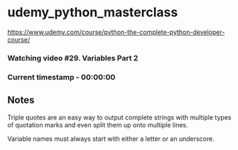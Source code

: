 # udemy_python_masterclass

https://www.udemy.com/course/python-the-complete-python-developer-course/

### Watching video #29. Variables Part 2

### Current timestamp - 00:00:00

## Notes

Triple quotes are an easy way to output complete strings with multiple types of quotation marks and even split them up onto multiple lines.

Variable names must always start with either a letter or an underscore.
